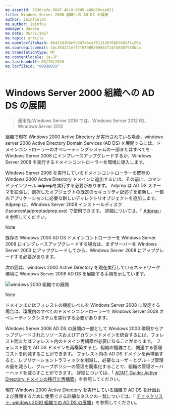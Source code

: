 ```yaml
---
ms.assetid: 7530cafe-98d7-46c9-95d9-e49d39caa021
title: Windows Server 2000 組織への AD DS の展開
author: iainfoulds
ms.author: iainfou
manager: daveba
ms.date: 05/31/2017
ms.topic: article
ms.openlocfilehash: 664224168efd347e6ca391112bf6b838d1f1c29a
ms.sourcegitcommit: 1dc35d221eff7f079d9209d92f14fb630f955bca
ms.translationtype: MT
ms.contentlocale: ja-JP
ms.lasthandoff: 08/26/2020
ms.locfileid: "88938832"
---
```

# <a name="deploying-ad-ds-in-a-windows-2000-organization"></a>Windows Server 2000 組織への AD DS の展開

> 適用先:Windows Server 2016 では、Windows Server 2012 R2、Windows Server 2012

組織で現在 Windows 2000 Active Directory が実行されている場合、windows server 2008 Active Directory Domain Services (AD DS) を展開するには、ドメインコントローラーのオペレーティングシステムの一部またはすべてを Windows Server 2008 にインプレースアップグレードするか、Windows Server 2008 を実行するドメインコントローラーを環境に導入します。

Windows Server 2008 を実行しているドメインコントローラーを既存の Windows 2000 Active Directory ドメインに追加するには、その前に、コマンドラインツール **adprep**を実行する必要があります。 Adprep は AD DS スキーマを拡張し、選択したオブジェクトの既定のセキュリティ記述子を更新し、一部のアプリケーションに必要な新しいディレクトリオブジェクトを追加します。 Adprep は、Windows Server 2008 インストールディスク (\sources\adprep\adprep.exe) で使用できます。 詳細については、「 [Adprep](/previous-versions/windows/it-pro/windows-server-2012-r2-and-2012/cc731728(v=ws.11))」を参照してください。

> [!NOTE]
> 既存の Windows 2000 AD DS ドメインコントローラーを Windows Server 2008 にインプレースアップグレードする場合は、まずサーバーを Windows Server 2003 にアップグレードしてから、Windows Server 2008 にアップグレードする必要があります。

次の図は、windows 2000 Active Directory を現在実行しているネットワーク環境に Windows Server 2008 AD DS を展開する手順を示しています。

![windows 2000 組織での展開](media/Deploying-AD-DS-in-a-Windows-2000-Organization/ee51218a-a858-49d9-8b99-9986679191c1.gif)

> [!NOTE]
> ドメインまたはフォレストの機能レベルを Windows Server 2008 に設定する場合は、環境内のすべてのドメインコントローラーで Windows Server 2008 オペレーティングシステムを実行する必要があります。

Windows Server 2008 AD DS の展開の一部として Windows 2000 環境からアップグレードされたリソースおよびアカウントドメインを統合するには、フォレスト間またはフォレスト内のドメイン再構築が必要になることがあります。 フォレスト間で AD DS ドメインを再構築すると、組織の複雑さと、関連する管理コストを削減することができます。 フォレスト内の AD DS ドメインを再構築すると、レプリケーショントラフィックを削減し、必要なユーザーとグループ管理の量を減らし、グループポリシーの管理を簡素化することで、組織の管理オーバーヘッドを減らすことができます。 詳細については、「 [ADMT Guide: Active Directory ドメインの移行と再構築](/previous-versions/windows/it-pro/windows-server-2008-r2-and-2008/cc974332(v=ws.10))」を参照してください。

現在 Windows 2000 Active Directory を実行している組織で AD DS を計画および展開するために使用できる詳細なタスクの一覧については、「 [チェックリスト: windows 2000 組織での AD DS の展開](/previous-versions/windows/it-pro/windows-server-2008-r2-and-2008/cc732737(v=ws.10))」を参照してください。
